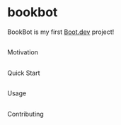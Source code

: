 # bookbot

BookBot is my first [Boot.dev](https://www.boot.dev) project!
##
Motivation
##
Quick Start
##
Usage
##
Contributing
